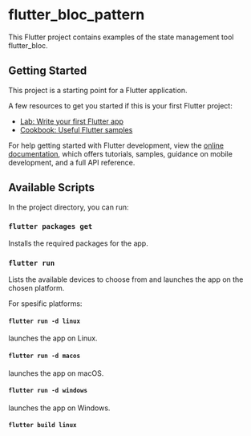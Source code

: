 # flutter_bloc_pattern

This Flutter project contains examples of the state management tool flutter_bloc.

## Getting Started

This project is a starting point for a Flutter application.

A few resources to get you started if this is your first Flutter project:

- [Lab: Write your first Flutter app](https://docs.flutter.dev/get-started/codelab)
- [Cookbook: Useful Flutter samples](https://docs.flutter.dev/cookbook)

For help getting started with Flutter development, view the
[online documentation](https://docs.flutter.dev/), which offers tutorials,
samples, guidance on mobile development, and a full API reference.

## Available Scripts

In the project directory, you can run:

### `flutter packages get`

Installs the required packages for the app.

### `flutter run`

Lists the available devices to choose from and launches the app on the chosen platform.

For spesific platforms:
#### `flutter run -d linux`
launches the app on Linux.

#### `flutter run -d macos`
launches the app on macOS.

#### `flutter run -d windows`
launches the app on Windows.

#### `flutter build linux`
